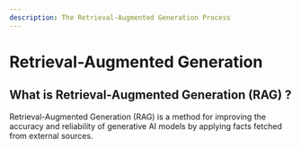 ```yaml
---
description: The Retrieval-Augmented Generation Process
---
```


# Retrieval-Augmented Generation

## What is Retrieval-Augmented Generation (RAG) ?

Retrieval-Augmented Generation (RAG) is a method for improving the accuracy and reliability of generative AI models by applying facts fetched from external sources.

